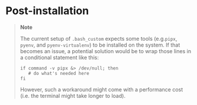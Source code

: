 # Post-installation

> **Note**
>
> The current setup of `.bash_custom` expects some tools (e.g.`pipx`, `pyenv`, and `pyenv-virtualenv`) to be installed on the system. If that becomes an issue, a potential solution would be to wrap those lines in a conditional statement like this:
>
> ```
> if command -v pipx &> /dev/null; then
>    # do what's needed here
> fi
> ```
> However, such a workaround might come with a performance cost (i.e. the terminal might take longer to load).


